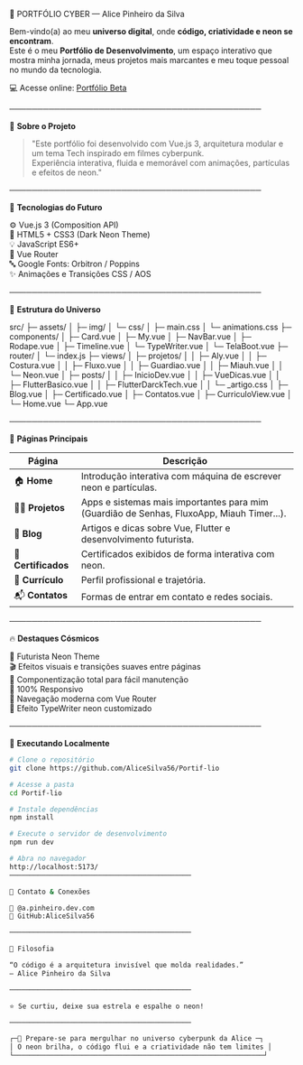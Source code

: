  🌌  PORTFÓLIO CYBER — Alice Pinheiro da Silva 

Bem-vindo(a) ao meu **universo digital**, onde **código, criatividade e neon se encontram**.  
Este é o meu **Portfólio de Desenvolvimento**, um espaço interativo que mostra minha jornada, meus projetos mais marcantes e meu toque pessoal no mundo da tecnologia.  

💻 Acesse online: [Portfólio Beta](https://portif-lio-beta-ecru.vercel.app)

─────────────────────────────────────────────

🚀 **Sobre o Projeto**

> "Este portfólio foi desenvolvido com Vue.js 3, arquitetura modular e um tema Tech inspirado em filmes cyberpunk.  
> Experiência interativa, fluida e memorável com animações, partículas e efeitos de neon."

─────────────────────────────────────────────

🧠 **Tecnologias do Futuro**

⚙️ Vue.js 3 (Composition API)  
🎨 HTML5 + CSS3 (Dark Neon Theme)  
💡 JavaScript ES6+  
🧭 Vue Router  
🔤 Google Fonts: Orbitron / Poppins  
✨ Animações e Transições CSS / AOS  

─────────────────────────────────────────────

🧩 **Estrutura do Universo**

src/
├─ assets/
│ ├─ img/
│ └─ css/
│ ├─ main.css
│ └─ animations.css
├─ components/
│ ├─ Card.vue
│ ├─ My.vue
│ ├─ NavBar.vue
│ ├─ Rodape.vue
│ ├─ Timeline.vue
│ └─ TypeWriter.vue
│ └─ TelaBoot.vue
├─ router/
│ └─ index.js
├─ views/
│ ├─ projetos/
│ │ ├─ Aly.vue
│ │ ├─ Costura.vue
│ │ ├─ Fluxo.vue
│ │ ├─ Guardiao.vue
│ │ ├─ Miauh.vue
│ │ └─ Neon.vue
│ ├─ posts/
│ │ ├─ InicioDev.vue
│ │ ├─ VueDicas.vue
│ │ ├─ FlutterBasico.vue
│ │ ├─ FlutterDarckTech.vue
│ │ └─ _artigo.css
│ ├─ Blog.vue
│ ├─ Certificado.vue
│ ├─ Contatos.vue
│ ├─ CurriculoView.vue
│ └─ Home.vue
└─ App.vue

─────────────────────────────────────────────

🌌 **Páginas Principais**

| Página | Descrição |
|--------|------------|
| 🏠 **Home** | Introdução interativa com máquina de escrever neon e partículas. |
| 🧑‍💻 **Projetos** | Apps e sistemas mais importantes para mim (Guardião de Senhas, FluxoApp, Miauh Timer...). |
| 📰 **Blog** | Artigos e dicas sobre Vue, Flutter e desenvolvimento futurista. |
| 📜 **Certificados** | Certificados exibidos de forma interativa com neon. |
| 💼 **Currículo** | Perfil profissional e trajetória. |
| 📬 **Contatos** | Formas de entrar em contato e redes sociais. |

─────────────────────────────────────────────

🔥 **Destaques Cósmicos**

🌈 Futurista Neon Theme  
🎬 Efeitos visuais e transições suaves entre páginas  
🧱 Componentização total para fácil manutenção  
📱 100% Responsivo  
🧭 Navegação moderna com Vue Router  
🪩 Efeito TypeWriter neon customizado  

─────────────────────────────────────────────

🧰 **Executando Localmente**

```bash
# Clone o repositório
git clone https://github.com/AliceSilva56/Portif-lio

# Acesse a pasta
cd Portif-lio

# Instale dependências
npm install

# Execute o servidor de desenvolvimento
npm run dev

# Abra no navegador
http://localhost:5173/
─────────────────────────────────────────────

💬 Contato & Conexões

📧 @a.pinheiro.dev.com
🐙 GitHub:AliceSilva56

─────────────────────────────────────────────

🦾 Filosofia

“O código é a arquitetura invisível que molda realidades.”
— Alice Pinheiro da Silva

─────────────────────────────────────────────

⭐ Se curtiu, deixe sua estrela e espalhe o neon!

─────────────────────────────────────────────

┌─🖖 Prepare-se para mergulhar no universo cyberpunk da Alice ─┐
│ O neon brilha, o código flui e a criatividade não tem limites │
└──────────────────────────────────────────────────────────────┘
